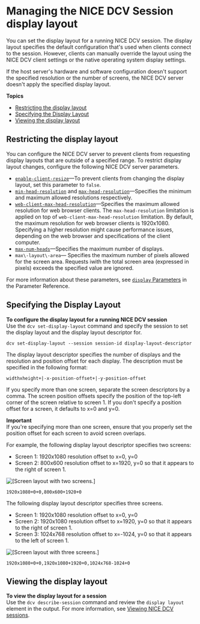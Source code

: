 # Managing the NICE DCV Session display layout<a name="managing-session-display"></a>

You can set the display layout for a running NICE DCV session\. The display layout specifies the default configuration that's used when clients connect to the session\. However, clients can manually override the layout using the NICE DCV client settings or the native operating system display settings\. 

If the host server's hardware and software configuration doesn't support the specified resolution or the number of screens, the NICE DCV server doesn't apply the specified display layout\.

**Topics**
+ [Restricting the display layout](#display-restrict)
+ [Specifying the Display Layout](#dislay-set)
+ [Viewing the display layout](#dislay-view)

## Restricting the display layout<a name="display-restrict"></a>

You can configure the NICE DCV server to prevent clients from requesting display layouts that are outside of a specified range\. To restrict display layout changes, configure the following NICE DCV server parameters\.
+ [`enable-client-resize`](config-param-ref.md#paramref.display.enable-client-resize)—To prevent clients from changing the display layout, set this parameter to `false`\.
+ [`min-head-resolution`](config-param-ref.md#paramref.display.min-head-resolution) and [`max-head-resolution`](config-param-ref.md#paramref.display.max-head-resolution)—Specifies the minimum and maximum allowed resolutions respectively\.
+ [`web-client-max-head-resolution`](config-param-ref.md#paramref.display.web-client-max-head-resolution)—Specifies the maximum allowed resolution for web browser clients\. The `max-head-resolution` limitation is applied on top of `web-client-max-head-resolution` limitation\. By default, the maximum resolution for web browser clients is 1920x1080\. Specifying a higher resolution might cause performance issues, depending on the web browser and specifications of the client computer\.
+ [`max-num-heads`](config-param-ref.md#paramref.display.max-num-heads)—Specifies the maximum number of displays\.
+ `max\-layout\-area`— Specifies the maximum number of pixels allowed for the screen area\. Requests iwith the total screen area \(expressed in pixels\) exceeds the specified value are ignored\.

For more information about these parameters, see [`display` Parameters](config-param-ref.md#display) in the Parameter Reference\.

## Specifying the Display Layout<a name="dislay-set"></a>

**To configure the display layout for a running NICE DCV session**  
Use the `dcv set-display-layout` command and specify the session to set the display layout and the display layout descriptor for\.

```
dcv set-display-layout --session session-id display-layout-descriptor
```

The display layout descriptor specifies the number of displays and the resolution and position offset for each display\. The description must be specified in the following format:

```
widthxheight+|-x-position-offset+|-y-position-offset
```

If you specify more than one screen, separate the screen descriptors by a comma\. The screen position offsets specify the position of the top\-left corner of the screen relative to screen 1\. If you don't specify a position offset for a screen, it defaults to x=0 and y=0\.

**Important**  
If you're specifying more than one screen, ensure that you properly set the position offset for each screen to avoid screen overlaps\.

For example, the following display layout descriptor specifies two screens:
+ Screen 1: 1920x1080 resolution offset to x=0, y=0
+ Screen 2: 800x600 resolution offset to x=1920, y=0 so that it appears to the right of screen 1\.

![\[Screen layout with two screens.\]](http://docs.aws.amazon.com/dcv/latest/adminguide/images/eg2.png)

```
1920x1080+0+0,800x600+1920+0
```

The following display layout descriptor specifies three screens\. 
+ Screen 1: 1920x1080 resolution offset to x=0, y=0
+ Screen 2: 1920x1080 resolution offset to x=1920, y=0 so that it appears to the right of screen 1\.
+ Screen 3: 1024x768 resolution offset to x=\-1024, y=0 so that it appears to the left of screen 1\.

![\[Screen layout with three screens.\]](http://docs.aws.amazon.com/dcv/latest/adminguide/images/eg1.png)

```
1920x1080+0+0,1920x1080+1920+0,1024x768-1024+0
```

## Viewing the display layout<a name="dislay-view"></a>

**To view the display layout for a session**  
Use the `dcv describe-session` command and review the `display layout` element in the output\. For more information, see [Viewing NICE DCV sessions](managing-sessions-lifecycle-view.md)\.